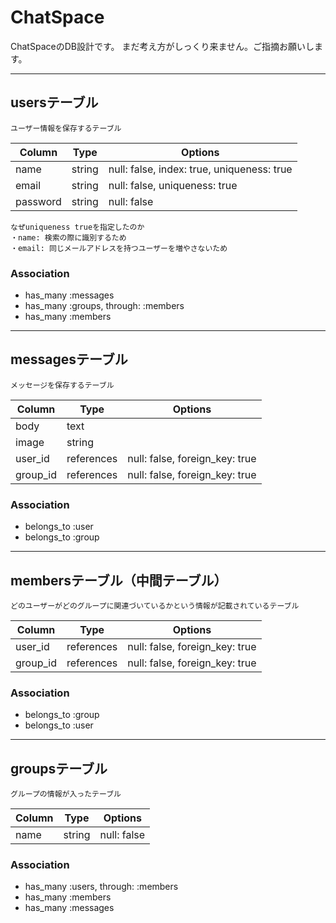 # ChatSpace
ChatSpaceのDB設計です。
まだ考え方がしっくり来ません。ご指摘お願いします。

* * *
## usersテーブル
    ユーザー情報を保存するテーブル
| Column   | Type   | Options                                    |
| -------- | ------ | ------------------------------------------ |
| name     | string | null: false, index: true, uniqueness: true |
| email    | string | null: false, uniqueness: true              |
| password | string | null: false                                |

    なぜuniqueness trueを指定したのか
    ・name: 検索の際に識別するため
    ・email: 同じメールアドレスを持つユーザーを増やさないため

### Association
- has_many :messages
- has_many :groups, through: :members
- has_many :members

* * *
## messagesテーブル
    メッセージを保存するテーブル

| Column   | Type       | Options                        |
| -------- | ---------- | ------------------------------ |
| body     | text       |                                |
| image    | string     |                                |
| user_id  | references | null: false, foreign_key: true |
| group_id | references | null: false, foreign_key: true |


### Association
- belongs_to :user
- belongs_to :group
  
* * *
## membersテーブル（中間テーブル）
    どのユーザーがどのグループに関連づいているかという情報が記載されているテーブル

| Column   | Type       | Options                        |
| -------- | ---------- | ------------------------------ |
| user_id  | references | null: false, foreign_key: true |
| group_id | references | null: false, foreign_key: true |

### Association
- belongs_to :group
- belongs_to :user

* * *
## groupsテーブル
    グループの情報が入ったテーブル
| Column | Type   | Options     |
| ------ | ------ | ----------- |
| name   | string | null: false |


### Association
- has_many :users, through: :members
- has_many :members
- has_many :messages